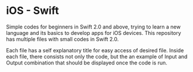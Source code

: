 # iOS - Swift

Simple codes for beginners in Swift 2.0 and above, trying to learn a new language and its basics to develop apps for iOS devices.
This repository has multiple files with small codes in Swift 2.0. 

Each file has a self explanatory title for easy access of desired file.
Inside each file, there consists not only the code, but the an example of Input and Output combination that should be displayed once the code is run.
